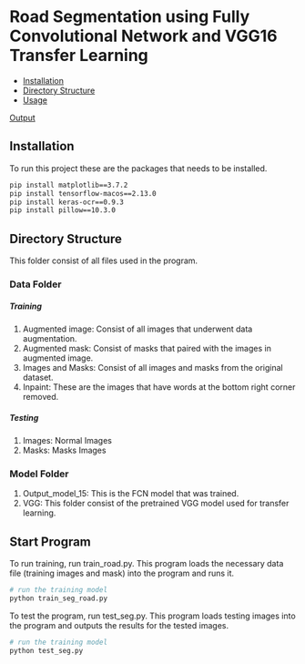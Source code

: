# Road Segmentation using Fully Convolutional Network and VGG16 Transfer Learning
- [Installation](#installation)
- [Directory Structure](#directory)
- [Usage](#usage)
  
[Output](output.png)

## Installation

To run this project these are the packages that needs to be installed. 

```bash
pip install matplotlib==3.7.2
pip install tensorflow-macos==2.13.0
pip install keras-ocr==0.9.3
pip install pillow==10.3.0
```

## Directory Structure
This folder consist of all files used in the program.

### Data Folder

##### Training 
1. Augmented image: Consist of all images that underwent data augmentation.
2. Augmented mask: Consist of masks that paired with the images in augmented image.
3. Images and Masks: Consist of all images and masks from the original dataset.
4. Inpaint: These are the images that have words at the bottom right corner removed.

##### Testing
1. Images: Normal Images
2. Masks: Masks Images

### Model Folder
1. Output_model_15: This is the FCN model that was trained.
2. VGG: This folder consist of the pretrained VGG model used for transfer learning.

## Start Program
To run training, run train_road.py. This program loads the necessary data file (training images and mask) into the program and runs it. 

```bash
# run the training model
python train_seg_road.py
```

To test the program, run test_seg.py. This program loads testing images into the program and outputs the results for the tested images. 

```bash
# run the training model
python test_seg.py
```
